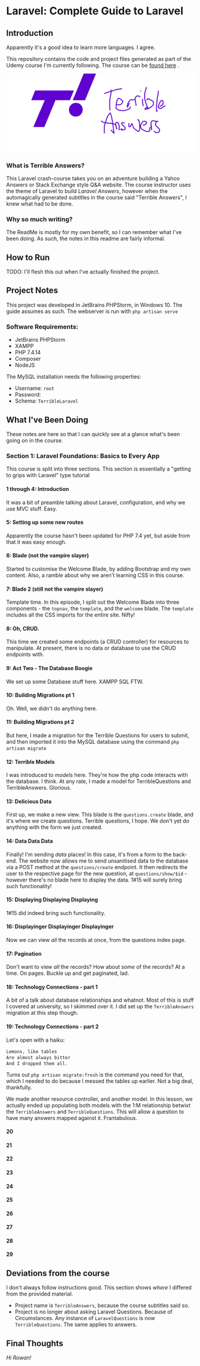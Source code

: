 # Laravel: Complete Guide to Laravel

## Introduction

Apparently it's a good idea to learn more languages. I agree.

This repository contains the code and project files generated as part of the Udemy course I'm currently following. The
course can be
[found here](https://www.udemy.com/course/learning-path-laravel-complete-guide-to-laravel/learn/lecture/9641472#overview)
.

![Terrible Answers](/_resources/images/terrible.png)

### What is Terrible Answers?

This Laravel crash-course takes you on an adventure building a Yahoo Answers or Stack Exchange style Q&A website. The
course instructor uses the theme of Laravel to build _Laravel Answers_, however when the automagically generated
subtitles in the course said "Terrible Answers", I knew what had to be done.

### Why so much writing?

The ReadMe is mostly for my own benefit, so I can remember what I've been doing. As such, the notes in this readme are
fairly informal.

## How to Run

TODO: I'll flesh this out when I've actually finished the project.

## Project Notes

This project was developed in JetBrains PHPStorm, in Windows 10. The guide assumes as such. The webserver is run
with `php artisan serve`

### Software Requirements:

- JetBrains PHPStorm
- XAMPP
- PHP 7.4.14
- Composer
- NodeJS

The MySQL installation needs the following properties:

- Username: `root`
- Password: `    `
- Schema: `TerribleLaravel`

## What I've Been Doing

These notes are here so that I can quickly see at a glance what's been going on in the course.

### Section 1: Laravel Foundations: Basics to Every App

This course is split into three sections. This section is essentially a "getting to grips with Laravel" type tutorial

#### 1 through 4: Introduction

It was a bit of preamble talking about Laravel, configuration, and why we use MVC stuff. Easy.

#### 5: Setting up some new routes

Apparently the course hasn't been updated for PHP 7.4 yet, but aside from that it was easy enough.

#### 6: Blade (not the vampire slayer)

Started to customise the Welcome Blade, by adding Bootstrap and my own content. Also, a ramble about why we aren't
learning CSS in this course.

#### 7: Blade 2 (still not the vampire slayer)

Template time. In this episode, I split out the Welcome Blade into three components - the `topnav`, the `template`, and
the `welcome` blade. The `template` includes all the CSS imports for the entire site. Nifty!

#### 8: Oh, CRUD.

This time we created some endpoints (a CRUD controller) for resources to manipulate. At present, there is no data or
database to use the CRUD endpoints with.

#### 9: Act Two - The Database Boogie

We set up some Database stuff here. XAMPP SQL FTW.

#### 10: Building Migrations pt 1

Oh. Well, we didn't do anything here.

#### 11: Building Migrations pt 2

But here, I made a migration for the Terrible Questions for users to submit, and then imported it into the MySQL
database using the command `php artisan migrate`

#### 12: Terrible Models

I was introduced to _models_ here. They're how the php code interacts with the database. I think. At any rate, I made a
model for TerribleQuestions and TerribleAnswers. Glorious.

#### 13: Delicious Data

First up, we make a new view. This blade is the `questions.create` blade, and it's where we create questions. Terrible
questions, I hope. We don't yet do anything with the form we just created.

#### 14: Data Data Data

Finally! I'm sending _data_ places! In this case, it's from a form to the back-end. The website now allows me to send
unsanitised data to the database via a POST method at the `questions/create` endpoint. It then redirects the user to the
respective page for the new question, at `questions/show/$id` - however there's no blade here to display the data. 1#15
will surely bring such functionality!

#### 15: Displaying Displaying Displaying

1#15 did indeed bring such functionality.

#### 16: Displayinger Displayinger Displayinger

Now we can view _all_ the records at once, from the questions index page.

#### 17: Pagination

Don't want to view _all_ the records? How about _some_ of the records? At a time. On pages. Buckle up and get paginated,
lad.

#### 18: Technology Connections - part 1

A bit of a talk about database relationships and whatnot. Most of this is stuff I covered at university, so I skimmed
over it. I did set up the `TerribleAnswers` migration at this step though.

#### 19: Technology Connections - part 2

Let's open with a haiku:

```
Lemons, like tables
Are almost always bitter
And I dropped them all.
```

Turns out `php artisan migrate:fresh` is the command you need for that, which I needed to do because I messed the tables
up earlier. Not a big deal, thankfully.

We made another resource controller, and another model. In this lesson, we actually ended up populating both models with
the 1:M relationship betwixt the `TerribleAnswers` and `TerribleQuestions`. This will allow a question to have many
answers mapped against it. Frantabulous.

#### 20

#### 21

#### 22

#### 23

#### 24

#### 25

#### 26

#### 27

#### 28

#### 29

## Deviations from the course

I don't always follow instructions good. This section shows _where_ I differed from the provided material.

- Project name is `TerribleAnswers`, because the course subtitles said so.
- Project is no longer about asking Laravel Questions. Because of Circumstances. Any instance of `LaravelQuestions` is
  now `TerribleQuestions`. The same applies to answers.

## Final Thoughts

_Hi Rowan!_